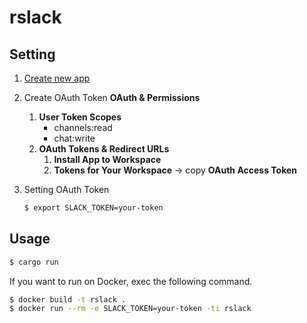 # rslack

## Setting

1. [Create new app](https://api.slack.com/apps)

1. Create OAuth Token
    **OAuth & Permissions**
    1. **User Token Scopes**
        - channels:read
        - chat:write
    1. **OAuth Tokens & Redirect URLs**
        1. **Install App to Workspace**
        2. **Tokens for Your Workspace** -> copy **OAuth Access Token**

1. Setting OAuth Token

    ```bash
    $ export SLACK_TOKEN=your-token
    ```

## Usage

```bash
$ cargo run
```

If you want to run on Docker, exec the following command.
```bash
$ docker build -t rslack .
$ docker run --rm -e SLACK_TOKEN=your-token -ti rslack
```
